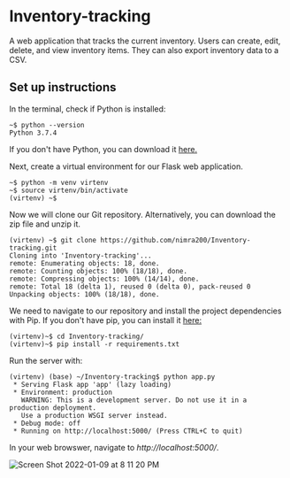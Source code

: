 # Inventory-tracking
A web application that tracks the current inventory. Users can create, edit, delete, and view inventory items. They can also export inventory data to a CSV.  
## Set up instructions
In the terminal, check if Python is installed:
```
~$ python --version
Python 3.7.4
````
If you don't have Python, you can download it [here.](https://www.python.org/downloads/)

Next, create a virtual environment for our Flask web application.
```
~$ python -m venv virtenv
~$ source virtenv/bin/activate
(virtenv) ~$ 
```
Now we will clone our Git repository. 
Alternatively, you can download the zip file and unzip it.
```
(virtenv) ~$ git clone https://github.com/nimra200/Inventory-tracking.git
Cloning into 'Inventory-tracking'...
remote: Enumerating objects: 18, done.
remote: Counting objects: 100% (18/18), done.
remote: Compressing objects: 100% (14/14), done.
remote: Total 18 (delta 1), reused 0 (delta 0), pack-reused 0
Unpacking objects: 100% (18/18), done.
```
We need to navigate to our repository and install the project dependencies with Pip. If you don't have pip, you can install it [here:]( https://pip.pypa.io/en/stable/installation/)
```
(virtenv)~$ cd Inventory-tracking/
(virtenv)~$ pip install -r requirements.txt 
```
Run the server with:
```
(virtenv) (base) ~/Inventory-tracking$ python app.py 
 * Serving Flask app 'app' (lazy loading)
 * Environment: production
   WARNING: This is a development server. Do not use it in a production deployment.
   Use a production WSGI server instead.
 * Debug mode: off
 * Running on http://localhost:5000/ (Press CTRL+C to quit)
```
In your web browswer, navigate to *http://localhost:5000/*. 



![Screen Shot 2022-01-09 at 8 11 20 PM](https://user-images.githubusercontent.com/56455442/148708773-af05d16b-abf3-4563-94a1-c74e77ebd95f.png)

